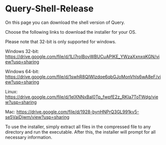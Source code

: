 # Query-Shell-Release

On this page you can download the shell version of Query. 

Choose the following links to download the installer for your OS.

Please note that 32-bit is only supported for windows.

Windows 32-bit: https://drive.google.com/file/d/1LI7rolBovWBUCuAPIKE_YWzaXxnxqKGN/view?usp=sharing

Windows 64-bit: https://drive.google.com/file/d/1swhR8QIWIzdqe6qbGJoMonVhls6wA8eF/view?usp=sharing

Linux: https://drive.google.com/file/d/1elXNNxBal0Tp_fwpfE2z_RKIa7ToTWdg/view?usp=sharing

Mac: https://drive.google.com/file/d/1928-bynHNPrQ3GL991kv5-se5VaiDjwm/view?usp=sharing

To use the installer, simply extract all files in the compressed file to any directory and run the executable. After this, the installer will prompt for all necessary information.

